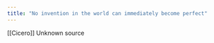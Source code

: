 ```yaml
---
title: "No invention in the world can immediately become perfect"
---
```


[[Cicero]]
Unknown source

